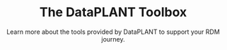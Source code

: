 ---
title: The DataPLANT Toolbox
subtitle: Learn more about the tools provided by DataPLANT to support your RDM journey.
styling:
  titleColor: darkblue
  bgColor: olive-400
  headerColor: olive-900
  textColor: darkblue
  emphasisColor: darkblue
  textPosition: text-only
image: /src/assets/images/lorempicsum.jpg
content: 
  - toolbox/arcitect
  - toolbox/swate
  - toolbox/dataplan
  - toolbox/arcmanager
---
